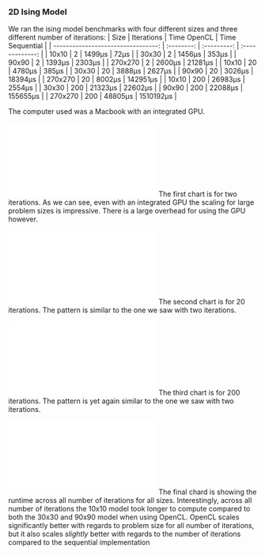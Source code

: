 ### 2D Ising Model

We ran the ising model benchmarks with four different sizes and three different number of iterations:
|                               Size | Iterations | Time OpenCL | Time Sequential |
| ---------------------------------: | :--------: | :---------: | :-------------: |
|                             10x10  |    2       |  1499μs     |    72μs         |
|                             30x30  |    2       |  1456μs     |    353μs         |
|                             90x90  |    2       |  1393μs     |    2303μs         |
|                           270x270  |    2       |  2600μs     |    21281μs         |
|                             10x10  |    20      |  4780μs     |    385μs         |
|                             30x30  |    20      |  3888μs     |    2627μs         |
|                             90x90  |    20      |  3026μs     |    18394μs         |
|                           270x270  |    20      |  8002μs     |    142951μs         |
|                             10x10  |    200     |  26983μs     |    2554μs         |
|                             30x30  |    200     |  21323μs     |    22602μs         |
|                             90x90  |    200     |  22088μs     |    155655μs         |
|                           270x270  |    200     |  48805μs     |    1510192μs         |

The computer used was a Macbook with an integrated GPU.

![](ising-small.pdf)
The first chart is for two iterations. As we can see, even with an integrated GPU the scaling for large problem sizes is impressive. There is a large overhead for using the GPU however.

![](ising-large.pdf)
The second chart is for 20 iterations. The pattern is similar to the one we saw with two iterations. 

![](ising-xl.pdf)
The third chart is for 200 iterations. The pattern is yet again similar to the one we saw with two iterations.

![](ising-combined.pdf)
The final chard is showing the runtime across all number of iterations for all sizes. Interestingly, across all number of iterations the 10x10 model took longer to compute compared to both the 30x30 and 90x90 model when using OpenCL. OpenCL scales significantly better with regards to problem size for all number of iterations, but it also scales _slightly_ better with regards to the number of iterations compared to the sequential implementation